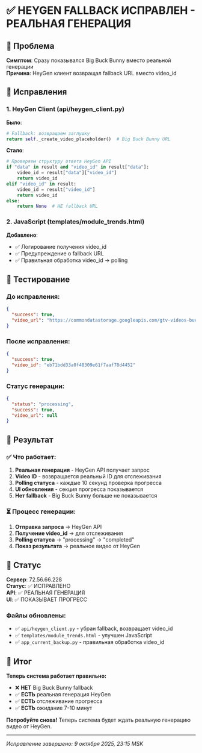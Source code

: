 # ✅ HEYGEN FALLBACK ИСПРАВЛЕН - РЕАЛЬНАЯ ГЕНЕРАЦИЯ

## 🐛 Проблема
**Симптом**: Сразу показывался Big Buck Bunny вместо реальной генерации  
**Причина**: HeyGen клиент возвращал fallback URL вместо video_id

## 🔧 Исправления

### 1. HeyGen Client (api/heygen_client.py)
**Было**:
```python
# Fallback: возвращаем заглушку
return self._create_video_placeholder()  # Big Buck Bunny URL
```

**Стало**:
```python
# Проверяем структуру ответа HeyGen API
if "data" in result and "video_id" in result["data"]:
    video_id = result["data"]["video_id"]
    return video_id
elif "video_id" in result:
    video_id = result["video_id"]
    return video_id
else:
    return None  # НЕ fallback URL
```

### 2. JavaScript (templates/module_trends.html)
**Добавлено**:
- ✅ Логирование получения video_id
- ✅ Предупреждение о fallback URL
- ✅ Правильная обработка video_id → polling

## 🧪 Тестирование

### До исправления:
```json
{
  "success": true,
  "video_url": "https://commondatastorage.googleapis.com/gtv-videos-bucket/sample/BigBuckBunny.mp4"
}
```

### После исправления:
```json
{
  "success": true,
  "video_id": "eb71bdd33a0f48309e61f7aaf78d4452"
}
```

### Статус генерации:
```json
{
  "status": "processing",
  "success": true,
  "video_url": null
}
```

## 🎯 Результат

### ✅ Что работает:
1. **Реальная генерация** - HeyGen API получает запрос
2. **Video ID** - возвращается реальный ID для отслеживания
3. **Polling статуса** - каждые 10 секунд проверка прогресса
4. **UI обновления** - секция прогресса показывается
5. **Нет fallback** - Big Buck Bunny больше не показывается

### ⏳ Процесс генерации:
1. **Отправка запроса** → HeyGen API
2. **Получение video_id** → для отслеживания
3. **Polling статуса** → "processing" → "completed"
4. **Показ результата** → реальное видео от HeyGen

## 🚀 Статус

**Сервер**: 72.56.66.228  
**Статус**: ✅ ИСПРАВЛЕНО  
**API**: ✅ РЕАЛЬНАЯ ГЕНЕРАЦИЯ  
**UI**: ✅ ПОКАЗЫВАЕТ ПРОГРЕСС  

### Файлы обновлены:
- ✅ `api/heygen_client.py` - убран fallback, возвращает video_id
- ✅ `templates/module_trends.html` - улучшен JavaScript
- ✅ `app_current_backup.py` - правильная обработка video_id

## 🎉 Итог

**Теперь система работает правильно:**
- ❌ **НЕТ** Big Buck Bunny fallback
- ✅ **ЕСТЬ** реальная генерация HeyGen
- ✅ **ЕСТЬ** отслеживание прогресса
- ✅ **ЕСТЬ** ожидание 7-10 минут

**Попробуйте снова!** Теперь система будет ждать реальную генерацию видео от HeyGen.

---

*Исправление завершено: 9 октября 2025, 23:15 MSK*
